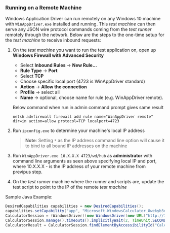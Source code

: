 ### Running on a Remote Machine

Windows Application Driver can run remotely on any Windows 10 machine with `WinAppDriver.exe` installed and running. This *test machine* can then serve any JSON wire protocol commands coming from the *test runner* remotely through the network. Below are the steps to the one-time setup for the *test machine* to receive inbound requests:

1. On the *test machine* you want to run the test application on, open up **Windows Firewall with Advanced Security**
   - Select **Inbound Rules** -> **New Rule...**
   - **Rule Type** -> **Port**
   - Select **TCP**
   - Choose specific local port (4723 is WinAppDriver standard)
   - **Action** -> **Allow the connection**
   - **Profile** -> select all
   - **Name** -> optional, choose name for rule (e.g. WinAppDriver remote).
   
   Below command when run in admin command prompt gives same result
   ```shell
   netsh advfirewall firewall add rule name="WinAppDriver remote" dir=in action=allow protocol=TCP localport=4723
   ```
   
2. Run `ipconfig.exe` to determine your machine's local IP address
   > **Note**: Setting `*` as the IP address command line option will cause it to bind to all bound IP addresses on the machine
3. Run `WinAppDriver.exe 10.X.X.X 4723/wd/hub` as **administrator** with command line arguments as seen above specifying local IP and port, where 10.X.X.X - is the IP address of your remote machine from previpus step.
4. On the *test runner* machine where the runner and scripts are, update the test script to point to the IP of the remote *test machine* 

Sample Java Example:
```java
DesiredCapabilities capabilities = new DesiredCapabilities();
capabilities.setCapability("app", "Microsoft.WindowsCalculator_8wekyb3d8bbwe!App");
CalculatorSession = (WindowsDriver)(new WindowsDriver(new URL("http://10.X.X.52:4723/wd/hub"), capabilities));
CalculatorSession.manage().timeouts().implicitlyWait(2, TimeUnit.SECONDS);
CalculatorResult = CalculatorSession.findElementByAccessibilityId("CalculatorResults");
 ```
